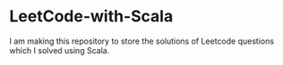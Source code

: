 # LeetCode-with-Scala
I am making this repository to store the solutions of Leetcode questions which I solved using Scala.
